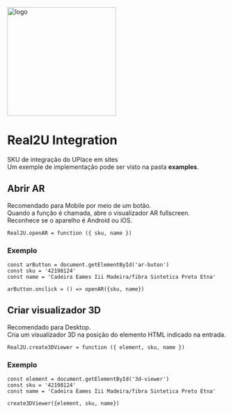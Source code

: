 <img src="https://www.real2u.com.br/static/media/logoDark2.2ff8cf38.png" title="logo" width="250"/>  

# Real2U Integration  

SKU de integração do UPlace em sites  
Um exemple de implementação pode ser visto na pasta **examples**.

## Abrir AR  
Recomendado para Mobile por meio de um botão.  
Quando a função é chamada, abre o visualizador AR fullscreen.  
Reconhece se o aparelho é Android ou iOS.  
```
Real2U.openAR = function ({ sku, name }) 
```
### Exemplo  
```
const arButton = document.getElementById('ar-buton')
const sku = '42198124'
const name = 'Cadeira Eames Iii Madeira/fibra Sintetica Preto Etna'

arButton.onclick = () => openAR({sku, name})
```

## Criar visualizador 3D  
Recomendado para Desktop.  
Cria um visualizador 3D na posição do elemento HTML indicado na entrada.  
```
Real2U.create3DViewer = function ({ element, sku, name })
```
### Exemplo  
```
const element = document.getElementById('3d-viewer')
const sku = '42198124'
const name = 'Cadeira Eames Iii Madeira/fibra Sintetica Preto Etna'

create3DViewer({element, sku, name})
```